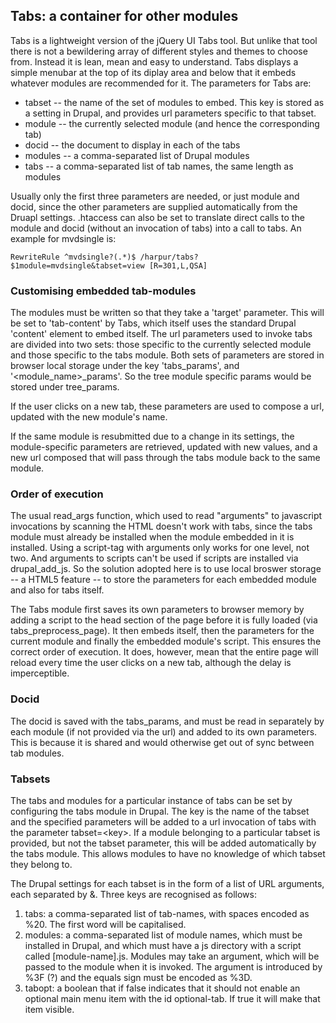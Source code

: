 ## Tabs: a container for other modules
Tabs is a lightweight version of the jQuery UI Tabs tool. But unlike 
that tool there is not a bewildering array of different styles and 
themes to choose from. Instead it is lean, mean and easy to understand. 
Tabs displays a simple menubar at the top of its diplay area and below 
that it embeds whatever modules are recommended for it. The parameters for 
Tabs are:

* tabset -- the name of the set of modules to embed. This key is stored as a 
setting in Drupal, and provides url parameters specific to that tabset. 
* module -- the currently selected module (and hence the corresponding tab)
* docid -- the document to display in each of the tabs
* modules -- a comma-separated list of Drupal modules 
* tabs -- a comma-separated list of tab names, the same length as modules 

Usually only the first three parameters are needed, or just module and 
docid, since the other parameters are supplied automatically from the 
Druapl settings. .htaccess can also be set to translate direct calls to 
the module and docid (without an invocation of tabs) into a call to 
tabs. An example for mvdsingle is:

    RewriteRule ^mvdsingle?(.*)$ /harpur/tabs?$1module=mvdsingle&tabset=view [R=301,L,QSA]
 

### Customising embedded tab-modules
The modules must be written so that they take a 'target' parameter. This 
will be set to 'tab-content' by Tabs, which itself uses the standard 
Drupal 'content' element to embed itself. The url parameters used to 
invoke tabs are divided into two sets: those specific to the currently 
selected module and those specific to the tabs module. Both sets of 
parameters are stored in browser local storage under the key 
'tabs_params', and '&lt;module_name&gt;_params'. So the tree module specific 
params would be stored under tree_params. 

If the user clicks on a new tab, these parameters are used to compose a 
url, updated with the new module's name.

If the same module is resubmitted due to a change in its settings, the 
module-specific parameters are retrieved, updated with new values, and 
a new url composed that will pass through the tabs module back to the 
same module.

### Order of execution
The usual read_args function, which used to read "arguments" to 
javascript invocations by scanning the HTML doesn't work with tabs, 
since the tabs module must already be installed when the module 
embedded in it is installed. Using a script-tag with arguments only 
works for one level, not two. And arguments to scripts can't be used if 
scripts are installed via drupal_add_js. So the solution adopted here is
to use local broswer storage -- a HTML5 feature -- to store the parameters
for each embedded module and also for tabs itself.

The Tabs module first saves its own parameters to browser memory by adding a 
script to the head section of the page before it is fully loaded (via 
tabs_preprocess_page). It then embeds itself, then the parameters for the 
current module and finally the embedded module's script. This ensures the 
correct order of execution. It does, however, mean that the entire page will 
reload every time the user clicks on a new tab, although the delay is 
imperceptible.

### Docid
The docid is saved with the tabs_params, and must be read in separately 
by each module (if not provided via the url) and added to its own 
parameters. This is because it is shared and would otherwise get out of 
sync between tab modules.

### Tabsets
The tabs and modules for a particular instance of tabs can be set by 
configuring the tabs module in Drupal. The key is the name of the tabset 
and the specified parameters will be added to a url invocation of tabs 
with the parameter tabset=&lt;key&gt;. If a module belonging to a 
particular tabset is provided, but not the tabset parameter, this will 
be added automatically by the tabs module. This allows modules to have 
no knowledge of which tabset they belong to.

The Drupal settings for each tabset is in the form of a list of URL 
arguments, each separated by &amp;. Three keys are recognised as follows:

1. tabs: a comma-separated list of tab-names, with spaces encoded as %20. 
The first word will be capitalised.
2. modules: a comma-separated list of module names, which must be installed
in Drupal, and which must have a js directory with a script called 
[module-name].js. Modules may take an argument, which will be passed to the
module when it is invoked. The argument is introduced by %3F (?) and the 
equals sign must be encoded as %3D.
3. tabopt: a boolean that if false indicates that it should not enable an 
optional main menu item with the id optional-tab. If true it will make that 
item visible.

